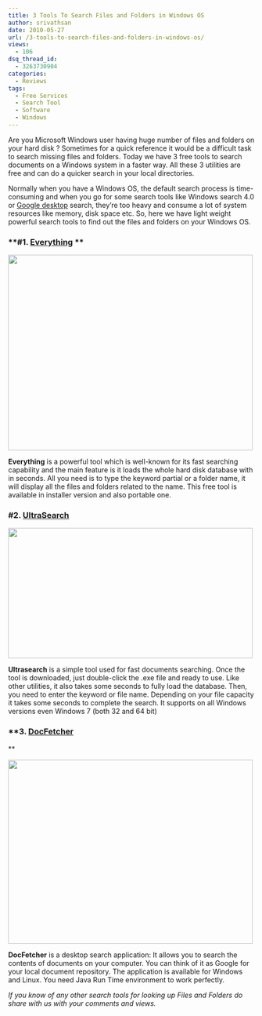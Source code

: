 ```yaml
---
title: 3 Tools To Search Files and Folders in Windows OS
author: srivathsan
date: 2010-05-27
url: /3-tools-to-search-files-and-folders-in-windows-os/
views:
  - 106
dsq_thread_id:
  - 3263730904
categories:
  - Reviews
tags:
  - Free Services
  - Search Tool
  - Software
  - Windows
---
```

Are you Microsoft Windows user having huge number of files and folders on your hard disk ? Sometimes for a quick reference it would be a difficult task to search missing files and folders. Today we have 3 free tools to search documents on a Windows system in a faster way. All these 3 utilities are free and can do a quicker search in your local directories.

Normally when you have a Windows OS, the default search process is time-consuming and when you go for some search tools like Windows search 4.0 or [Google desktop][1] search, they&#8217;re too heavy and consume a lot of system resources like memory, disk space etc. So, here we have light weight powerful search tools to find out the files and folders on your Windows OS.

### **#1. <a href="http://www.voidtools.com/" onclick="_gaq.push(['_trackEvent', 'outbound-article', 'http://www.voidtools.com/', 'Everything']);" >Everything</a> **

[<img class="aligncenter size-full wp-image-25593" title="everything search tool" src="http://cdn.devilsworkshop.org/files/2010/05/everything-search-tool.png" alt="" width="500" height="399" />][2]

**Everything** is a powerful tool which is well-known for its fast searching capability and the main feature is it loads the whole hard disk database with in seconds. All you need is to type the keyword partial or a folder name, it will display all the files and folders related to the name. This free tool is available in installer version and also portable one.

### #2. <a href="http://www.jam-software.com/ultrasearch/" onclick="_gaq.push(['_trackEvent', 'outbound-article', 'http://www.jam-software.com/ultrasearch/', 'UltraSearch']);" >UltraSearch</a>

[<img class="aligncenter size-full wp-image-25592" title="UltraSearch" src="http://cdn.devilsworkshop.org/files/2010/05/UltraSearch.png" alt="" width="500" height="266" />][3]

**Ultrasearch** is a simple tool used for fast documents searching. Once the tool is downloaded, just double-click the .exe file and ready to use. Like other utilities, it also takes some seconds to fully load the database. Then, you need to enter the keyword or file name. Depending on your file capacity it takes some seconds to complete the search. It supports on all Windows versions even Windows 7 (both 32 and 64 bit)

### **3. <a href="http://docfetcher.sourceforge.net/en/index.html" onclick="_gaq.push(['_trackEvent', 'outbound-article', 'http://docfetcher.sourceforge.net/en/index.html', 'DocFetcher']);" >DocFetcher</a>  
**

[<img class="aligncenter size-full wp-image-25594" title="docfetcher" src="http://cdn.devilsworkshop.org/files/2010/05/docfetcher.jpg" alt="" width="500" height="375" />][4]

**DocFetcher** is a desktop search application: It allows you to search the contents of documents on your computer. You can think of it as Google for your local document repository. The application is available for Windows and Linux. You need Java Run Time environment to work perfectly.

*If you know of any other search tools for looking up Files and Folders do share with us with your comments and views.*

 [1]: http://devilsworkshop.org/gmail-now-on-your-desktop/ "Google desktop"
 [2]: http://cdn.devilsworkshop.org/files/2010/05/everything-search-tool.png
 [3]: http://cdn.devilsworkshop.org/files/2010/05/UltraSearch.png
 [4]: http://cdn.devilsworkshop.org/files/2010/05/docfetcher.jpg
